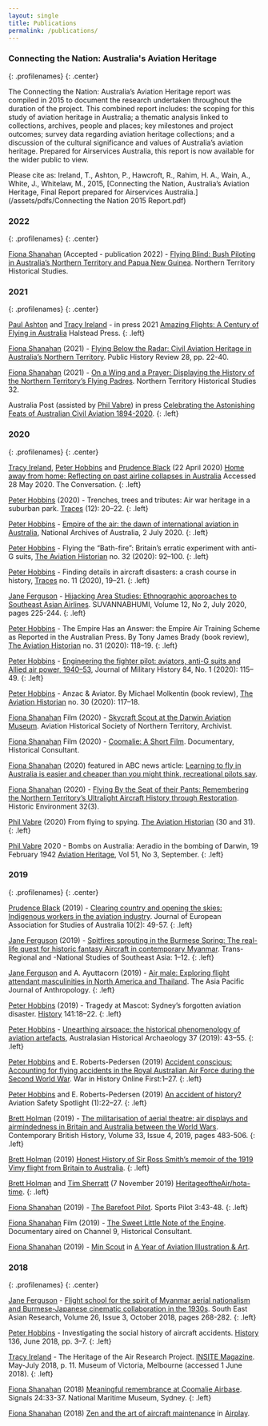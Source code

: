 ```yaml
---
layout: single
title: Publications
permalink: /publications/
---
```


### Connecting the Nation: Australia's Aviation Heritage
{: .profilenames}
{: .center}

The Connecting the Nation: Australia’s Aviation Heritage report was compiled in 2015 to document the research undertaken throughout the duration of the project. This combined report includes: the scoping for this study of aviation heritage in Australia; a thematic analysis linked to collections, archives, people and places; key milestones and project outcomes; survey data regarding aviation heritage collections; and a discussion of the cultural significance and values of Australia’s aviation heritage. Prepared for Airservices Australia, this report is now available for the wider public to view.

Please cite as: Ireland, T., Ashton, P., Hawcroft, R., Rahim, H. A., Wain, A., White, J., Whitelaw, M., 2015, [Connecting the Nation, Australia’s Aviation Heritage, Final Report prepared for Airservices Australia.](/assets/pdfs/Connecting the Nation 2015 Report.pdf)

### 2022
{: .profilenames}
{: .center}

[Fiona Shanahan](http://www.heritageoftheair.org.au/profiles/FionaShanahan/) (Accepted - publication 2022) - [Flying Blind: Bush Piloting in Australia’s Northern Territory and Papua New Guinea](https://search.informit.org/journal/nths). Northern Territory Historical Studies.

### 2021
{: .profilenames}
{: .center}

[Paul Ashton](http://www.heritageoftheair.org.au/profiles/PaulAshton/) and [Tracy Ireland](http://www.heritageoftheair.org.au/profiles/TracyIreland/) - in press 2021 [Amazing Flights: A Century of Flying in Australia](http://halsteadpress.com.au/site/) Halstead Press.
{: .left}

[Fiona Shanahan](http://www.heritageoftheair.org.au/profiles/FionaShanahan/) (2021) - [Flying Below the Radar: Civil Aviation Heritage in Australia’s Northern Territory](https://epress.lib.uts.edu.au/journals/index.php/phrj). Public History Review 28, pp. 22-40.

[Fiona Shanahan](http://www.heritageoftheair.org.au/profiles/FionaShanahan/) (2021) - [On a Wing and a Prayer: Displaying the History of the Northern Territory’s Flying Padres](https://search.informit.org/journal/nths). Northern Territory Historical Studies 32.

Australia Post (assisted by [Phil Vabre](http://www.heritageoftheair.org.au/profiles/PhilVabre/)) in press [Celebrating the Astonishing Feats of Australian Civil Aviation 1894-2020](https://auspost.com.au/shop/product/celebrating-the-astonishing-feats-australian-civil-aviation-1894-2020-0318523).
{: .left}

### 2020
{: .profilenames}
{: .center}

[Tracy Ireland](http://www.heritageoftheair.org.au/profiles/TracyIreland/), [Peter Hobbins](http://www.heritageoftheair.org.au/profiles/PeterHobbins/) and [Prudence Black](http://www.heritageoftheair.org.au/profiles/PrudenceBlack/) (22 April 2020) [Home away from home: Reflecting on past airline collapses in Australia](https://theconversation.com/home-away-from-home-reflecting-on-past-airline-collapses-in-australia-136840) Accessed 28 May 2020. The Conversation.
{: .left}  

[Peter Hobbins](http://www.heritageoftheair.org.au/profiles/PeterHobbins/) (2020) - Trenches, trees and tributes: Air war heritage in a suburban park. [Traces](https://tracesmagazine.com.au/) (12): 20–22.
{: .left}

[Peter Hobbins](http://www.heritageoftheair.org.au/profiles/PeterHobbins/) - [Empire of the air: the dawn of international aviation in Australia](https://www.naa.gov.au/blog/empire-air-dawn-international-aviation-australia), National Archives of Australia, 2 July 2020.
{: .left}

[Peter Hobbins](http://www.heritageoftheair.org.au/profiles/PeterHobbins/) - Flying the “Bath-fire”: Britain’s erratic experiment with anti-G suits, [The Aviation Historian](http://www.theaviationhistorian.com/index.htm) no. 32 (2020): 92–100.
{: .left}

[Peter Hobbins](http://www.heritageoftheair.org.au/profiles/PeterHobbins/) - Finding details in aircraft disasters: a crash course in history, [Traces](http://www.tracesmagazine.com.au/) no. 11 (2020), 19–21.
{: .left}

[Jane Ferguson](http://www.heritageoftheair.org.au/profiles/JaneFerguson/) - [Hijacking Area Studies: Ethnographic approaches to Southeast Asian Airlines](https://suvannabhumi.bufs.ac.kr/suvannabhumi/index.php?pCode=MN200005&pg=1&mode=view&idx=63738). SUVANNABHUMI, Volume 12, No 2, July 2020, pages 225-244. 
{: .left}

[Peter Hobbins](http://www.heritageoftheair.org.au/profiles/PeterHobbins/) - The Empire Has an Answer: the Empire Air Training Scheme as Reported in the Australian Press. By Tony James Brady (book review), [The Aviation Historian](http://www.theaviationhistorian.com/index.htm) no. 31 (2020): 118–19.
{: .left}

[Peter Hobbins](http://www.heritageoftheair.org.au/profiles/PeterHobbins/) - [Engineering the fighter pilot: aviators, anti-G suits and Allied air power, 1940–53](https://www.smh-hq.org/jmh/jmhvols/841.html), Journal of Military History 84, No. 1 (2020): 115–49.
{: .left}

[Peter Hobbins](http://www.heritageoftheair.org.au/profiles/PeterHobbins/) - Anzac & Aviator. By Michael Molkentin (book review), [The Aviation Historian](http://www.theaviationhistorian.com/index.htm) no. 30 (2020): 117–18.

[Fiona Shanahan](http://www.heritageoftheair.org.au/profiles/FionaShanahan/) Film (2020) - [Skycraft Scout at the Darwin Aviation Museum](https://www.facebook.com/DarwinsAviationMuseum/videos/943656762747524/). Aviation Historical Society of Northern Territory, Archivist.

[Fiona Shanahan](http://www.heritageoftheair.org.au/profiles/FionaShanahan/) Film (2020) - [Coomalie: A Short Film](https://player.vimeo.com/video/458437109). Documentary, Historical Consultant.

[Fiona Shanahan](http://www.heritageoftheair.org.au/profiles/FionaShanahan/) (2020) featured in ABC news article: [Learning to fly in Australia is easier and cheaper than you might think, recreational pilots say](https://www.abc.net.au/news/2020-08-08/aviations-saving-grace-the-rise-of-bush-pilots/12483726).

[Fiona Shanahan](http://www.heritageoftheair.org.au/profiles/FionaShanahan/) (2020) - [Flying By the Seat of their Pants: Remembering the Northern Territory’s Ultralight Aircraft History through Restoration](https://australia.icomos.org/publications/historic-environment/). Historic Environment 32(3).

[Phil Vabre](http://www.heritageoftheair.org.au/profiles/PhilVabre/) (2020) From flying to spying. [The Aviation Historian](http://www.theaviationhistorian.com/) (30 and 31).
{: .left}

[Phil Vabre](http://www.heritageoftheair.org.au/profiles/PhilVabre/) 2020 - Bombs on Australia: Aeradio in the bombing of Darwin, 19 February 1942 [Aviation Heritage](http://www.ahsa.org.au/publications.html), Vol 51, No 3, September.
{: .left}

### 2019
{: .profilenames}
{: .center}

[Prudence Black](http://www.heritageoftheair.org.au/profiles/PrudenceBlack/) (2019) - [Clearing country and opening the skies: Indigenous workers in the aviation industry](http://www.australianstudies.eu/?p=1427). Journal of European Association for Studies of Australia 10(2): 49-57.
{: .left}

[Jane Ferguson](http://www.heritageoftheair.org.au/profiles/JaneFerguson/) (2019) - [Spitfires sprouting in the Burmese Spring: The real-life quest for historic fantasy Aircraft in contemporary Myanmar](https://doi.org/10.1017/trn.2019.11). Trans-Regional and -National Studies of Southeast Asia: 1–12.
{: .left}

[Jane Ferguson](http://www.heritageoftheair.org.au/profiles/JaneFerguson/) and A. Ayuttacorn (2019) - [Air male: Exploring flight attendant masculinities in North America and Thailand](https://doi.org/10.1080/14442213.2019.1634137). The Asia Pacific Journal of Anthropology.
{: .left}

[Peter Hobbins](http://www.heritageoftheair.org.au/profiles/PeterHobbins/) (2019) - Tragedy at Mascot: Sydney’s forgotten aviation disaster. [History](https://www.rahs.org.au/) 141:18–22.
{: .left}

[Peter Hobbins](http://www.heritageoftheair.org.au/profiles/PeterHobbins/) - [Unearthing airspace: the historical phenomenology of aviation artefacts](https://search.informit.com.au/documentSummary;dn=904431496252695;res=IELHSS), Australasian Historical Archaeology 37 (2019): 43–55.
{: .left}

[Peter Hobbins](http://www.heritageoftheair.org.au/profiles/PeterHobbins/) and E. Roberts-Pedersen (2019) [Accident conscious: Accounting for flying accidents in the Royal Australian Air Force during the Second World War](https://doi.org/10.1177/0968344519837306). War in History Online First:1–27.
{: .left}

[Peter Hobbins](http://www.heritageoftheair.org.au/profiles/PeterHobbins/) and E. Roberts-Pedersen (2019) [An accident of history?](https://www.defence.gov.au/DASP/Docs/Media/Spotlight/Spotlight0119.pdf) Aviation Safety Spotlight (1):22–27.
{: .left}

[Brett Holman](http://www.heritageoftheair.org.au/profiles/BrettHolman/) (2019) - [The militarisation of aerial theatre: air displays and airmindedness in Britain and Australia between the World Wars](https://doi.org/10.1080/13619462.2018.1519430). Contemporary British History, Volume 33, Issue 4, 2019, pages 483-506.
{: .left}

[Brett Holman](http://www.heritageoftheair.org.au/profiles/BrettHolman/) (2019) [Honest History of Sir Ross Smith’s memoir of the 1919 Vimy flight from Britain to Australia](http://honesthistory.net.au/wp/holman-brett-the-aeroplane-is-the-nearest-thing-to-animate-life-that-man-has-created-ross-smiths-1919-account-of-an-epic-flight/). 
{: .left}

[Brett Holman](http://www.heritageoftheair.org.au/profiles/BrettHolman/) and [Tim Sherratt](http://www.heritageoftheair.org.au/profiles/TimSherratt/) (7 November 2019) [HeritageoftheAir/hota-time](https://doi.org/10.5281/zenodo.3532159).
{: .left}

[Fiona Shanahan](http://www.heritageoftheair.org.au/profiles/FionaShanahan/) (2019) - [The Barefoot Pilot](https://www.raa.asn.au/). Sports Pilot 3:43-48.
{: .left}

[Fiona Shanahan](http://www.heritageoftheair.org.au/profiles/FionaShanahan/) Film (2019) - [The Sweet Little Note of the Engine](https://www.imdb.com/title/tt14661972/). Documentary aired on Channel 9, Historical Consultant. 

[Fiona Shanahan](http://www.heritageoftheair.org.au/profiles/FionaShanahan/) (2019) - [Min Scout](https://yearofaviationillustration.home.blog/2019/09/23/min-scout/) in [A Year of Aviation Illustration & Art](https://yearofaviationillustration.home.blog/).

### 2018
{: .profilenames}
{: .center}

[Jane Ferguson](http://www.heritageoftheair.org.au/profiles/JaneFerguson/) - [Flight school for the spirit of Myanmar aerial nationalism and Burmese-Japanese cinematic collaboration in the 1930s](https://doi.org/10.1177/0967828X18793046). South East Asian Research, Volume 26, Issue 3, October 2018, pages 268-282.
{: .left}

[Peter Hobbins](http://www.heritageoftheair.org.au/profiles/PeterHobbins/) - Investigating the social history of aircraft accidents. [History](https://www.rahs.org.au/) 136, June 2018, pp. 3–7.
{: .left}

[Tracy Ireland](http://www.heritageoftheair.org.au/profiles/TracyIreland/) - The Heritage of the Air Research Project. [INSITE Magazine](https://mavic.asn.au/insite/editions?ed=12732). May-July 2018, p. 11. Museum of Victoria, Melbourne
(accessed 1 June 2018).
{: .left}

[Fiona Shanahan](http://www.heritageoftheair.org.au/profiles/FionaShanahan/) (2018) [Meaningful remembrance at Coomalie Airbase](https://issuu.com/anmmuseum/docs/signals124_spreads). Signals 24:33-37. National Maritime Museum, Sydney. 
{: .left}

[Fiona Shanahan](http://www.heritageoftheair.org.au/profiles/FionaShanahan/) (2018) [Zen and the art of aircraft maintenance](https://heritageoftheair.org.au/blog/uncategorized/zen-and-the-art-of-aircraft-maintenance/) in [Airplay](https://heritageoftheair.org.au/blog/).
